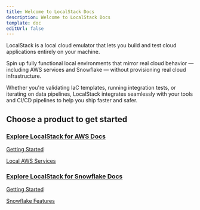 ```yaml
---
title: Welcome to LocalStack Docs
description: Welcome to LocalStack Docs
template: doc
editUrl: false
---
```


LocalStack is a local cloud emulator that lets you build and test cloud applications entirely on your machine.

Spin up fully functional local environments that mirror real cloud behavior — including AWS services and Snowflake — without provisioning real cloud infrastructure. 

Whether you're validating IaC templates, running integration tests, or iterating on data pipelines, LocalStack integrates seamlessly with your tools and CI/CD pipelines to help you ship faster and safer.

## Choose a product to get started

### [Explore LocalStack for AWS Docs](/aws)  
[Getting Started](/aws/getting-started/)

[Local AWS Services](/aws/services/)

### [Explore LocalStack for Snowflake Docs](/snowflake)
[Getting Started](/snow/getting-started/)

[Snowflake Features](/snowflake/features/)

